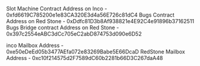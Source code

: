 Slot Machine Contract Address on Inco - 0xfd6619C785200e1e83CA320E3d4a56E726c81dC4
Bugs Contract Address on Red Stone - 0xDdfc81D3b8Af938821e4E92C4e91896b37162511
Bugs Bridge contract Address on Red Stone - 0x397c2554eABC3dCc705eC2abD874753d090e6D52

inco Mailbox Address - 0xe50eDeEd05b3477AEfa072e83269Babe5E66DcaD
RedStone Mailbox Address - 0xc10f214575d2F7589dC60b2281b66D3C267daA48
